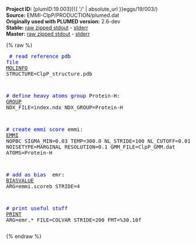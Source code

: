 **Project ID:** [plumID:19.003]({{ '/' | absolute_url }}eggs/19/003/)  
**Source:** EMMI-ClpP/PRODUCTION/plumed.dat  
**Originally used with PLUMED version:** 2.6-dev  
**Stable:** [raw zipped stdout](plumed.dat.plumed.stdout.txt.zip) - [stderr](plumed.dat.plumed.stderr)  
**Master:** [raw zipped stdout](plumed.dat.plumed_master.stdout.txt.zip) - [stderr](plumed.dat.plumed_master.stderr)  

{% raw %}<pre>
<span style="color:blue"># read reference pdb file</span>
<a href="https://plumed.github.io/doc-master/user-doc/html/_m_o_l_i_n_f_o.html">MOLINFO</a> STRUCTURE=ClpP_structure.pdb

<span style="color:blue"># define heavy atoms group</span>
Protein-H: <a href="https://plumed.github.io/doc-master/user-doc/html/_g_r_o_u_p.html">GROUP</a> NDX_FILE=index.ndx NDX_GROUP=Protein-H

<span style="color:blue"># create emmi score</span>
emmi: <a href="https://plumed.github.io/doc-master/user-doc/html/_e_m_m_i.html">EMMI</a> NOPBC SIGMA_MIN=0.03 TEMP=300.0 NL_STRIDE=100 NL_CUTOFF=0.01 NOISETYPE=MARGINAL RESOLUTION=0.1 GMM_FILE=ClpP_GMM.dat ATOMS=Protein-H

<span style="color:blue"># add as bias </span>
emr: <a href="https://plumed.github.io/doc-master/user-doc/html/_b_i_a_s_v_a_l_u_e.html">BIASVALUE</a> ARG=emmi.scoreb STRIDE=4

<span style="color:blue"># print useful stuff</span>
<a href="https://plumed.github.io/doc-master/user-doc/html/_p_r_i_n_t.html">PRINT</a> ARG=emr.* FILE=COLVAR STRIDE=200 FMT=%30.10f
</pre>{% endraw %}
